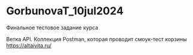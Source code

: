 # GorbunovaT_10jul2024
Финальное тестовое задание курса

Ветка API. Коллекция Postman, которая проводит смоук-тест корзины https://altaivita.ru/
